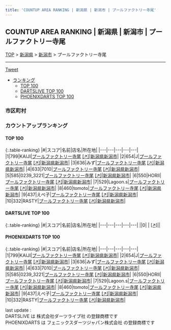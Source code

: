 ```yaml
---
title: 'COUNTUP AREA RANKING | 新潟県 | 新潟市 | プールファクトリー寺尾'
---
```

## COUNTUP AREA RANKING | 新潟県 | 新潟市 | プールファクトリー寺尾

[TOP](/darts/rank/) > [新潟県](/darts/rank/新潟県/) > [新潟市](/darts/rank/新潟県/新潟市/) > プールファクトリー寺尾

___

<a href="https://twitter.com/share?ref_src=twsrc%5Etfw" data-text="COUNTUP AREA RANKING | 新潟県新潟市プールファクトリー寺尾" class="twitter-share-button" data-hashtags="DARTSLIVE,PHOENIXDARTS,darts,ダーツ" data-show-count="false">Tweet</a>

* [ランキング](#カウントアップランキング)
    * [TOP 100](#top-100)
    * [DARTSLIVE TOP 100](#dartslive-top-100)
    * [PHOENIXDARTS TOP 100](#phoenixdarts-top-100)

### 市区町村

<ul>

</ul>

### カウントアップランキング

#### TOP 100



{:.table-ranking}
|#|スコア|名前|店名|所在地|
|---|---|---|---|---|
|1|799|<span class="rank-name-pd">KAIJI</span>|<a href="/darts/rank/shops/6599.html">プールファクトリー寺尾</a> <a href="https://vs.phoenixdarts.com/jp/shop/shopDetailInfo/s_6599?s_seq=6599">[↗]</a>|<a href="/darts/rank/新潟県/新潟市">新潟県新潟市</a>|
|2|654|<span class="rank-name-pd">J</span>|<a href="/darts/rank/shops/6599.html">プールファクトリー寺尾</a> <a href="https://vs.phoenixdarts.com/jp/shop/shopDetailInfo/s_6599?s_seq=6599">[↗]</a>|<a href="/darts/rank/新潟県/新潟市">新潟県新潟市</a>|
|3|636|<span class="rank-name-pd">みず</span>|<a href="/darts/rank/shops/6599.html">プールファクトリー寺尾</a> <a href="https://vs.phoenixdarts.com/jp/shop/shopDetailInfo/s_6599?s_seq=6599">[↗]</a>|<a href="/darts/rank/新潟県/新潟市">新潟県新潟市</a>|
|4|633|<span class="rank-name-pd">7010</span>|<a href="/darts/rank/shops/6599.html">プールファクトリー寺尾</a> <a href="https://vs.phoenixdarts.com/jp/shop/shopDetailInfo/s_6599?s_seq=6599">[↗]</a>|<a href="/darts/rank/新潟県/新潟市">新潟県新潟市</a>|
|5|585|<span class="rank-name-pd">0239_3221</span>|<a href="/darts/rank/shops/6599.html">プールファクトリー寺尾</a> <a href="https://vs.phoenixdarts.com/jp/shop/shopDetailInfo/s_6599?s_seq=6599">[↗]</a>|<a href="/darts/rank/新潟県/新潟市">新潟県新潟市</a>|
|6|550|<span class="rank-name-pd">HORII</span>|<a href="/darts/rank/shops/6599.html">プールファクトリー寺尾</a> <a href="https://vs.phoenixdarts.com/jp/shop/shopDetailInfo/s_6599?s_seq=6599">[↗]</a>|<a href="/darts/rank/新潟県/新潟市">新潟県新潟市</a>|
|7|529|<span class="rank-name-pd">Lagoon.s</span>|<a href="/darts/rank/shops/6599.html">プールファクトリー寺尾</a> <a href="https://vs.phoenixdarts.com/jp/shop/shopDetailInfo/s_6599?s_seq=6599">[↗]</a>|<a href="/darts/rank/新潟県/新潟市">新潟県新潟市</a>|
|8|460|<span class="rank-name-pd">tomoto</span>|<a href="/darts/rank/shops/6599.html">プールファクトリー寺尾</a> <a href="https://vs.phoenixdarts.com/jp/shop/shopDetailInfo/s_6599?s_seq=6599">[↗]</a>|<a href="/darts/rank/新潟県/新潟市">新潟県新潟市</a>|
|9|437|<span class="rank-name-pd">えぺ子</span>|<a href="/darts/rank/shops/6599.html">プールファクトリー寺尾</a> <a href="https://vs.phoenixdarts.com/jp/shop/shopDetailInfo/s_6599?s_seq=6599">[↗]</a>|<a href="/darts/rank/新潟県/新潟市">新潟県新潟市</a>|
|10|332|<span class="rank-name-pd">RASTY</span>|<a href="/darts/rank/shops/6599.html">プールファクトリー寺尾</a> <a href="https://vs.phoenixdarts.com/jp/shop/shopDetailInfo/s_6599?s_seq=6599">[↗]</a>|<a href="/darts/rank/新潟県/新潟市">新潟県新潟市</a>|


#### DARTSLIVE TOP 100



{:.table-ranking}
|#|スコア|名前|店名|所在地|
|---|---|---|---|---|
||0|<span class="rank-name-dl"> </span>|<a href="/darts/rank/shops/.html"></a> <a href="">[↗]</a>|<a href="/darts/rank//"></a>|


#### PHOENIXDARTS TOP 100



{:.table-ranking}
|#|スコア|名前|店名|所在地|
|---|---|---|---|---|
|1|799|<span class="rank-name-pd">KAIJI</span>|<a href="/darts/rank/shops/6599.html">プールファクトリー寺尾</a> <a href="https://vs.phoenixdarts.com/jp/shop/shopDetailInfo/s_6599?s_seq=6599">[↗]</a>|<a href="/darts/rank/新潟県/新潟市">新潟県新潟市</a>|
|2|654|<span class="rank-name-pd">J</span>|<a href="/darts/rank/shops/6599.html">プールファクトリー寺尾</a> <a href="https://vs.phoenixdarts.com/jp/shop/shopDetailInfo/s_6599?s_seq=6599">[↗]</a>|<a href="/darts/rank/新潟県/新潟市">新潟県新潟市</a>|
|3|636|<span class="rank-name-pd">みず</span>|<a href="/darts/rank/shops/6599.html">プールファクトリー寺尾</a> <a href="https://vs.phoenixdarts.com/jp/shop/shopDetailInfo/s_6599?s_seq=6599">[↗]</a>|<a href="/darts/rank/新潟県/新潟市">新潟県新潟市</a>|
|4|633|<span class="rank-name-pd">7010</span>|<a href="/darts/rank/shops/6599.html">プールファクトリー寺尾</a> <a href="https://vs.phoenixdarts.com/jp/shop/shopDetailInfo/s_6599?s_seq=6599">[↗]</a>|<a href="/darts/rank/新潟県/新潟市">新潟県新潟市</a>|
|5|585|<span class="rank-name-pd">0239_3221</span>|<a href="/darts/rank/shops/6599.html">プールファクトリー寺尾</a> <a href="https://vs.phoenixdarts.com/jp/shop/shopDetailInfo/s_6599?s_seq=6599">[↗]</a>|<a href="/darts/rank/新潟県/新潟市">新潟県新潟市</a>|
|6|550|<span class="rank-name-pd">HORII</span>|<a href="/darts/rank/shops/6599.html">プールファクトリー寺尾</a> <a href="https://vs.phoenixdarts.com/jp/shop/shopDetailInfo/s_6599?s_seq=6599">[↗]</a>|<a href="/darts/rank/新潟県/新潟市">新潟県新潟市</a>|
|7|529|<span class="rank-name-pd">Lagoon.s</span>|<a href="/darts/rank/shops/6599.html">プールファクトリー寺尾</a> <a href="https://vs.phoenixdarts.com/jp/shop/shopDetailInfo/s_6599?s_seq=6599">[↗]</a>|<a href="/darts/rank/新潟県/新潟市">新潟県新潟市</a>|
|8|460|<span class="rank-name-pd">tomoto</span>|<a href="/darts/rank/shops/6599.html">プールファクトリー寺尾</a> <a href="https://vs.phoenixdarts.com/jp/shop/shopDetailInfo/s_6599?s_seq=6599">[↗]</a>|<a href="/darts/rank/新潟県/新潟市">新潟県新潟市</a>|
|9|437|<span class="rank-name-pd">えぺ子</span>|<a href="/darts/rank/shops/6599.html">プールファクトリー寺尾</a> <a href="https://vs.phoenixdarts.com/jp/shop/shopDetailInfo/s_6599?s_seq=6599">[↗]</a>|<a href="/darts/rank/新潟県/新潟市">新潟県新潟市</a>|
|10|332|<span class="rank-name-pd">RASTY</span>|<a href="/darts/rank/shops/6599.html">プールファクトリー寺尾</a> <a href="https://vs.phoenixdarts.com/jp/shop/shopDetailInfo/s_6599?s_seq=6599">[↗]</a>|<a href="/darts/rank/新潟県/新潟市">新潟県新潟市</a>|


<div class="footer border-top border-gray-light mt-5 pt-3 text-right text-gray">
    last update : <span style="font-weight: italic" id="foot_last_modified"></span><br />
    DARTSLIVE は 株式会社ダーツライブ社 の登録商標です<br />
    PHOENIXDARTS は フェニックスダーツジャパン株式会社 の登録商標です<br />
</div>

<script src="https://cdnjs.cloudflare.com/ajax/libs/jquery.tablesorter/2.31.3/js/jquery.tablesorter.min.js" integrity="sha512-qzgd5cYSZcosqpzpn7zF2ZId8f/8CHmFKZ8j7mU4OUXTNRd5g+ZHBPsgKEwoqxCtdQvExE5LprwwPAgoicguNg==" crossorigin="anonymous" referrerpolicy="no-referrer"></script>
<link rel="stylesheet" href="https://cdnjs.cloudflare.com/ajax/libs/jquery.tablesorter/2.31.3/css/theme.default.min.css" integrity="sha512-wghhOJkjQX0Lh3NSWvNKeZ0ZpNn+SPVXX1Qyc9OCaogADktxrBiBdKGDoqVUOyhStvMBmJQ8ZdMHiR3wuEq8+w==" crossorigin="anonymous" referrerpolicy="no-referrer" />
<script>
$(function() {
    $(".table-ranking").tablesorter({sortList:[[0, 0]]});
    $("#foot_last_modified").text(formatDate(new Date(document.lastModified), 'yyyy-MM-dd HH:mm:ss'));
});
</script>

<script async src="https://platform.twitter.com/widgets.js" charset="utf-8"></script>